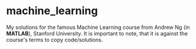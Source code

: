 # machine_learning
My solutions for the famous Machine Learning course from Andrew Ng (in **MATLAB**), Stanford University. It is important to note, that it is against the course's terms to copy code/solutions.
